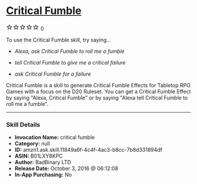 # [Critical Fumble](http://alexa.amazon.com/#skills/amzn1.ask.skill.11849a6f-4c4f-4ac3-b8cc-7b8d331894df)
![0 stars](../../images/ic_star_border_black_18dp_1x.png)![0 stars](../../images/ic_star_border_black_18dp_1x.png)![0 stars](../../images/ic_star_border_black_18dp_1x.png)![0 stars](../../images/ic_star_border_black_18dp_1x.png)![0 stars](../../images/ic_star_border_black_18dp_1x.png) 0

To use the Critical Fumble skill, try saying...

* *Alexa, ask Critical Fumble to roll me a fumble*

* *tell Critical Fumble to give me a critical failure*

* *ask Critical Fumble for a failure*

Critical Fumble is a skill to generate Critical Fumble Effects for Tabletop RPG Games with a focus on the D20 Ruleset. You can get a Critical Fumble Effect by saying "Alexa, Critical Fumble" or by saying "Alexa tell Critical Fumble to roll me a fumble".

***

### Skill Details

* **Invocation Name:** critical fumble
* **Category:** null
* **ID:** amzn1.ask.skill.11849a6f-4c4f-4ac3-b8cc-7b8d331894df
* **ASIN:** B01LXY8KPC
* **Author:** BadBinary LTD
* **Release Date:** October 3, 2016 @ 06:12:08
* **In-App Purchasing:** No
